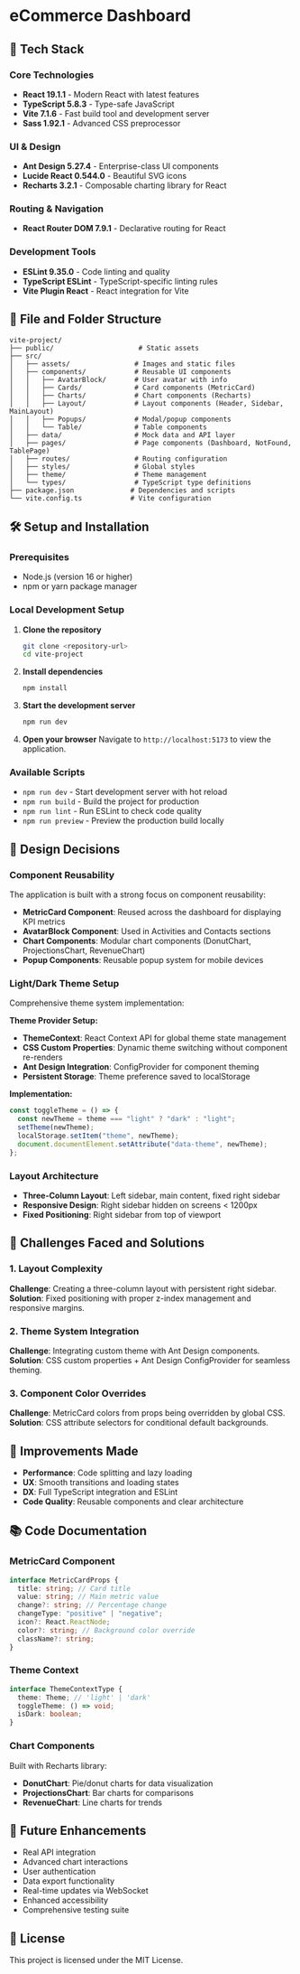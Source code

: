 # eCommerce Dashboard

## 🚀 Tech Stack

### Core Technologies

- **React 19.1.1** - Modern React with latest features
- **TypeScript 5.8.3** - Type-safe JavaScript
- **Vite 7.1.6** - Fast build tool and development server
- **Sass 1.92.1** - Advanced CSS preprocessor

### UI & Design

- **Ant Design 5.27.4** - Enterprise-class UI components
- **Lucide React 0.544.0** - Beautiful SVG icons
- **Recharts 3.2.1** - Composable charting library for React

### Routing & Navigation

- **React Router DOM 7.9.1** - Declarative routing for React

### Development Tools

- **ESLint 9.35.0** - Code linting and quality
- **TypeScript ESLint** - TypeScript-specific linting rules
- **Vite Plugin React** - React integration for Vite

## 📁 File and Folder Structure

```
vite-project/
├── public/                     # Static assets
├── src/
│   ├── assets/                # Images and static files
│   ├── components/            # Reusable UI components
│   │   ├── AvatarBlock/       # User avatar with info
│   │   ├── Cards/             # Card components (MetricCard)
│   │   ├── Charts/            # Chart components (Recharts)
│   │   ├── Layout/            # Layout components (Header, Sidebar, MainLayout)
│   │   ├── Popups/            # Modal/popup components
│   │   └── Table/             # Table components
│   ├── data/                  # Mock data and API layer
│   ├── pages/                 # Page components (Dashboard, NotFound, TablePage)
│   ├── routes/                # Routing configuration
│   ├── styles/                # Global styles
│   ├── theme/                 # Theme management
│   └── types/                 # TypeScript type definitions
├── package.json              # Dependencies and scripts
└── vite.config.ts            # Vite configuration
```

## 🛠️ Setup and Installation

### Prerequisites

- Node.js (version 16 or higher)
- npm or yarn package manager

### Local Development Setup

1. **Clone the repository**

   ```bash
   git clone <repository-url>
   cd vite-project
   ```

2. **Install dependencies**

   ```bash
   npm install
   ```

3. **Start the development server**

   ```bash
   npm run dev
   ```

4. **Open your browser**
   Navigate to `http://localhost:5173` to view the application.

### Available Scripts

- `npm run dev` - Start development server with hot reload
- `npm run build` - Build the project for production
- `npm run lint` - Run ESLint to check code quality
- `npm run preview` - Preview the production build locally

## 🎨 Design Decisions

### Component Reusability

The application is built with a strong focus on component reusability:

- **MetricCard Component**: Reused across the dashboard for displaying KPI metrics
- **AvatarBlock Component**: Used in Activities and Contacts sections
- **Chart Components**: Modular chart components (DonutChart, ProjectionsChart, RevenueChart)
- **Popup Components**: Reusable popup system for mobile devices

### Light/Dark Theme Setup

Comprehensive theme system implementation:

**Theme Provider Setup:**

- **ThemeContext**: React Context API for global theme state management
- **CSS Custom Properties**: Dynamic theme switching without component re-renders
- **Ant Design Integration**: ConfigProvider for component theming
- **Persistent Storage**: Theme preference saved to localStorage

**Implementation:**

```typescript
const toggleTheme = () => {
  const newTheme = theme === "light" ? "dark" : "light";
  setTheme(newTheme);
  localStorage.setItem("theme", newTheme);
  document.documentElement.setAttribute("data-theme", newTheme);
};
```

### Layout Architecture

- **Three-Column Layout**: Left sidebar, main content, fixed right sidebar
- **Responsive Design**: Right sidebar hidden on screens < 1200px
- **Fixed Positioning**: Right sidebar from top of viewport

## 🚧 Challenges Faced and Solutions

### 1. Layout Complexity

**Challenge**: Creating a three-column layout with persistent right sidebar.
**Solution**: Fixed positioning with proper z-index management and responsive margins.

### 2. Theme System Integration

**Challenge**: Integrating custom theme with Ant Design components.
**Solution**: CSS custom properties + Ant Design ConfigProvider for seamless theming.

### 3. Component Color Overrides

**Challenge**: MetricCard colors from props being overridden by global CSS.
**Solution**: CSS attribute selectors for conditional default backgrounds.

## 🔄 Improvements Made

- **Performance**: Code splitting and lazy loading
- **UX**: Smooth transitions and loading states
- **DX**: Full TypeScript integration and ESLint
- **Code Quality**: Reusable components and clear architecture

## 📚 Code Documentation

### MetricCard Component

```typescript
interface MetricCardProps {
  title: string; // Card title
  value: string; // Main metric value
  change?: string; // Percentage change
  changeType: "positive" | "negative";
  icon?: React.ReactNode;
  color?: string; // Background color override
  className?: string;
}
```

### Theme Context

```typescript
interface ThemeContextType {
  theme: Theme; // 'light' | 'dark'
  toggleTheme: () => void;
  isDark: boolean;
}
```

### Chart Components

Built with Recharts library:

- **DonutChart**: Pie/donut charts for data visualization
- **ProjectionsChart**: Bar charts for comparisons
- **RevenueChart**: Line charts for trends

## 🚀 Future Enhancements

- Real API integration
- Advanced chart interactions
- User authentication
- Data export functionality
- Real-time updates via WebSocket
- Enhanced accessibility
- Comprehensive testing suite

## 📄 License

This project is licensed under the MIT License.
